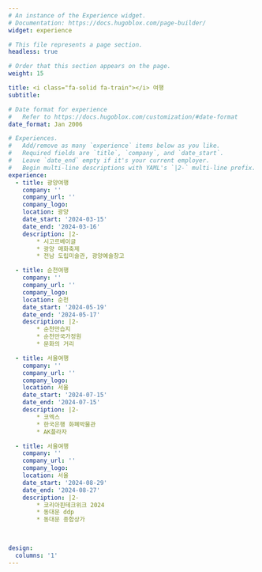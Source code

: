```yaml
---
# An instance of the Experience widget.
# Documentation: https://docs.hugoblox.com/page-builder/
widget: experience

# This file represents a page section.
headless: true

# Order that this section appears on the page.
weight: 15

title: <i class="fa-solid fa-train"></i> 여행
subtitle:

# Date format for experience
#   Refer to https://docs.hugoblox.com/customization/#date-format
date_format: Jan 2006

# Experiences.
#   Add/remove as many `experience` items below as you like.
#   Required fields are `title`, `company`, and `date_start`.
#   Leave `date_end` empty if it's your current employer.
#   Begin multi-line descriptions with YAML's `|2-` multi-line prefix.
experience:
  - title: 광양여행
    company: ''
    company_url: ''
    company_logo: 
    location: 광양
    date_start: '2024-03-15'
    date_end: '2024-03-16'
    description: |2-
        * 시고르베이글
        * 광양 매화축제
        * 전남 도립미술관, 광양예술창고

  - title: 순천여행
    company: ''
    company_url: ''
    company_logo: 
    location: 순천
    date_start: '2024-05-19'
    date_end: '2024-05-17'
    description: |2-
        * 순천만습지
        * 순천만국가정원
        * 문화의 거리

  - title: 서울여행
    company: ''
    company_url: ''
    company_logo: 
    location: 서울
    date_start: '2024-07-15'
    date_end: '2024-07-15'
    description: |2-
        * 코엑스
        * 한국은행 화폐박물관
        * AK플라자

  - title: 서울여행
    company: ''
    company_url: ''
    company_logo: 
    location: 서울
    date_start: '2024-08-29'
    date_end: '2024-08-27'
    description: |2-
        * 코리아핀테크위크 2024
        * 동대문 ddp
        * 동대문 종합상가

  

design:
  columns: '1'
---
```

